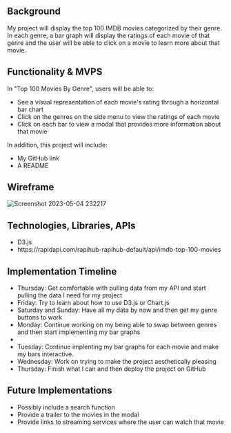 <h2>Background</h1>

My project will display the top 100 IMDB movies categorized by their genre. In each genre, a bar graph will display the ratings of each movie of that genre and the user will be able to click on a movie to learn more about that movie.

<h2>Functionality & MVPS</h2>

In "Top 100 Movies By Genre", users will be able to:
<ul>
    <li>See a visual representation of each movie's rating through a horizontal bar chart</li>
    <li>Click on the genres on the side menu to view the ratings of each movie</li>
    <li>Click on each bar to view a modal that provides more information about that movie</li>
</ul>

In addition, this project will include:
<ul>
    <li>My GitHub link</li>
    <li>A README</li>
</ul>

<h2>Wireframe</h2>

![Screenshot 2023-05-04 232217](https://user-images.githubusercontent.com/126521511/236371400-36e5e508-2eca-4e63-b7f2-ec9ddf9e5284.png)

<h2>Technologies, Libraries, APIs</h2>
<ul>
    <li>D3.js</li>
    <li>https://rapidapi.com/rapihub-rapihub-default/api/imdb-top-100-movies</li>
</ul>

<h2>Implementation Timeline</h2>
<ul>
    <li>Thursday: Get comfortable with pulling data from my API and start pulling the data I need for my project
    <li>Friday: Try to learn about how to use D3.js or Chart.js</li>
    <li>Saturday and Sunday: Have all my data by now and then get my genre buttons to work</li> 
    <li>Monday: Continue working on my being able to swap between genres and then start implementing my bar graphs<li>
    <li>Tuesday: Continue implenting my bar graphs for each movie and make my bars interactive.
    </li>
    <li>Wednesday: Work on trying to make the project aesthetically pleasing</li>
    <li>Thursday: Finish what I can and then deploy the project on GitHub</li>
</ul>

<h2>Future Implementations</h2>
<ul>
    <li>Possibly include a search function</li>
    <li>Provide a trailer to the movies in the modal</li>
    <li>Provide links to streaming services where the user can watch that movie</li>
<ul>
